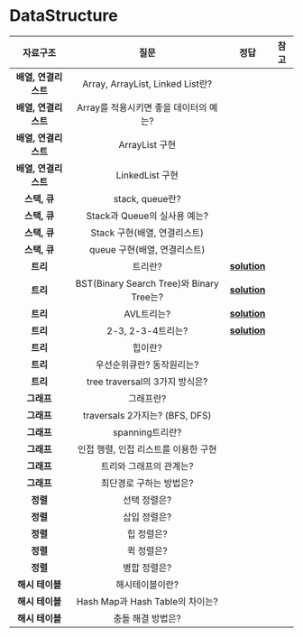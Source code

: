 # DataStructure

|자료구조| 질문 | 정답 | 참고|
| :--:| :--: | :--: | :--:|  
| __배열, 연결리스트__ |Array, ArrayList, Linked List란? |||
| __배열, 연결리스트__ |Array를 적용시키면 좋을 데이터의 예는?|||
| __배열, 연결리스트__ |ArrayList 구현|||
| __배열, 연결리스트__ |LinkedList 구현|||
| __스택, 큐__ |stack, queue란? |||
| __스택, 큐__ |Stack과 Queue의 실사용 예는? |||
| __스택, 큐__ |Stack 구현(배열, 연결리스트) |||
| __스택, 큐__ |queue 구현(배열, 연결리스트) |||
| __트리__  |트리란?|[__solution__](https://github.com/jhmin-kk99/Coding-Interview/blob/main/solution/ds1.txt)||
| __트리__  |BST(Binary Search Tree)와 Binary Tree는?|[__solution__](https://github.com/jhmin-kk99/Coding-Interview/blob/main/solution/ds2.txt)||
| __트리__  |AVL트리는?|[__solution__](https://github.com/jhmin-kk99/Coding-Interview/blob/main/solution/ds3.txt)||
| __트리__  |2-3, 2-3-4트리는?|[__solution__](https://github.com/jhmin-kk99/Coding-Interview/blob/main/solution/ds4.txt)||
| __트리__  |힙이란?|||
| __트리__  |우선순위큐란? 동작원리는?|||
| __트리__  |tree traversal의 3가지 방식은?|||
| __그래프__  |그래프란?|||
| __그래프__  |traversals 2가지는? (BFS, DFS)|||
| __그래프__  |spanning트리란?|||
| __그래프__  |인접 행렬, 인접 리스트를 이용한 구현|||
| __그래프__  |트리와 그래프의 관계는?|||
| __그래프__  |최단경로 구하는 방법은?|||
| __정렬__  |선택 정렬은?|||
| __정렬__  |삽입 정렬은?|||
| __정렬__  |힙 정렬은?|||
| __정렬__  |퀵 정렬은?|||
| __정렬__  |병합 정렬은?|||
| __해시 테이블__  |해시테이블이란?|||
| __해시 테이블__  |Hash Map과 Hash Table의 차이는?|||
| __해시 테이블__  |충돌 해결 방법은?|||




   






